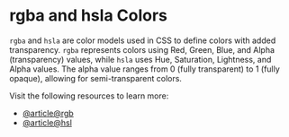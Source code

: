 # rgba and hsla Colors

`rgba` and `hsla` are color models used in CSS to define colors with added transparency. `rgba` represents colors using Red, Green, Blue, and Alpha (transparency) values, while `hsla` uses Hue, Saturation, Lightness, and Alpha values. The alpha value ranges from 0 (fully transparent) to 1 (fully opaque), allowing for semi-transparent colors.

Visit the following resources to learn more:

- [@article@rgb](https://developer.mozilla.org/en-US/docs/Web/CSS/color_value/rgb)
- [@article@hsl](https://developer.mozilla.org/en-US/docs/Web/CSS/color_value/hsl)